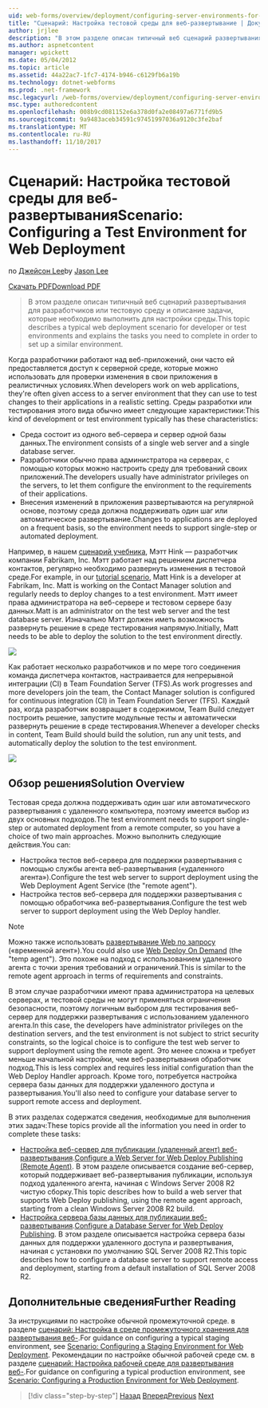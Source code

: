```yaml
---
uid: web-forms/overview/deployment/configuring-server-environments-for-web-deployment/scenario-configuring-a-test-environment-for-web-deployment
title: "Сценарий: Настройка тестовой среды для веб-развертывание | Документы Microsoft"
author: jrjlee
description: "В этом разделе описан типичный веб сценарий развертывания для разработчиков или тестовую среду и описание задачи, которые необходимо выполнить для настройки удостоверения службы..."
ms.author: aspnetcontent
manager: wpickett
ms.date: 05/04/2012
ms.topic: article
ms.assetid: 44a22ac7-1fc7-4174-b946-c6129fb6a19b
ms.technology: dotnet-webforms
ms.prod: .net-framework
msc.legacyurl: /web-forms/overview/deployment/configuring-server-environments-for-web-deployment/scenario-configuring-a-test-environment-for-web-deployment
msc.type: authoredcontent
ms.openlocfilehash: 008b9cd081152e6a378d0fa2e08497a6771fd9b5
ms.sourcegitcommit: 9a9483aceb34591c97451997036a9120c3fe2baf
ms.translationtype: MT
ms.contentlocale: ru-RU
ms.lasthandoff: 11/10/2017
---
```

<a name="scenario-configuring-a-test-environment-for-web-deployment"></a><span data-ttu-id="a3130-103">Сценарий: Настройка тестовой среды для веб-развертывания</span><span class="sxs-lookup"><span data-stu-id="a3130-103">Scenario: Configuring a Test Environment for Web Deployment</span></span>
====================
<span data-ttu-id="a3130-104">по [Джейсон Lee](https://github.com/jrjlee)</span><span class="sxs-lookup"><span data-stu-id="a3130-104">by [Jason Lee](https://github.com/jrjlee)</span></span>

[<span data-ttu-id="a3130-105">Скачать PDF</span><span class="sxs-lookup"><span data-stu-id="a3130-105">Download PDF</span></span>](https://msdnshared.blob.core.windows.net/media/MSDNBlogsFS/prod.evol.blogs.msdn.com/CommunityServer.Blogs.Components.WeblogFiles/00/00/00/63/56/8130.DeployingWebAppsInEnterpriseScenarios.pdf)

> <span data-ttu-id="a3130-106">В этом разделе описан типичный веб сценарий развертывания для разработчиков или тестовую среду и описание задачи, которые необходимо выполнить для настройки среды.</span><span class="sxs-lookup"><span data-stu-id="a3130-106">This topic describes a typical web deployment scenario for developer or test environments and explains the tasks you need to complete in order to set up a similar environment.</span></span>


<span data-ttu-id="a3130-107">Когда разработчики работают над веб-приложений, они часто ей предоставляется доступ к серверной среде, которые можно использовать для проверки изменения в свои приложения в реалистичных условиях.</span><span class="sxs-lookup"><span data-stu-id="a3130-107">When developers work on web applications, they're often given access to a server environment that they can use to test changes to their applications in a realistic setting.</span></span> <span data-ttu-id="a3130-108">Среды разработки или тестирования этого вида обычно имеет следующие характеристики:</span><span class="sxs-lookup"><span data-stu-id="a3130-108">This kind of development or test environment typically has these characteristics:</span></span>

- <span data-ttu-id="a3130-109">Среда состоит из одного веб-сервера и сервер одной базы данных.</span><span class="sxs-lookup"><span data-stu-id="a3130-109">The environment consists of a single web server and a single database server.</span></span>
- <span data-ttu-id="a3130-110">Разработчики обычно права администратора на серверах, с помощью которых можно настроить среду для требований своих приложений.</span><span class="sxs-lookup"><span data-stu-id="a3130-110">The developers usually have administrator privileges on the servers, to let them configure the environment to the requirements of their applications.</span></span>
- <span data-ttu-id="a3130-111">Внесения изменений в приложения развертываются на регулярной основе, поэтому среда должна поддерживать один шаг или автоматическое развертывание.</span><span class="sxs-lookup"><span data-stu-id="a3130-111">Changes to applications are deployed on a frequent basis, so the environment needs to support single-step or automated deployment.</span></span>

<span data-ttu-id="a3130-112">Например, в нашем [сценарий учебника](../deploying-web-applications-in-enterprise-scenarios/enterprise-web-deployment-scenario-overview.md), Мэтт Hink — разработчик компании Fabrikam, Inc. Мэтт работает над решением диспетчера контактов, регулярно необходимо развернуть изменения в тестовой среде.</span><span class="sxs-lookup"><span data-stu-id="a3130-112">For example, in our [tutorial scenario](../deploying-web-applications-in-enterprise-scenarios/enterprise-web-deployment-scenario-overview.md), Matt Hink is a developer at Fabrikam, Inc. Matt is working on the Contact Manager solution and regularly needs to deploy changes to a test environment.</span></span> <span data-ttu-id="a3130-113">Мэтт имеет права администратора на веб-сервере и тестовом сервере базу данных.</span><span class="sxs-lookup"><span data-stu-id="a3130-113">Matt is an administrator on the test web server and the test database server.</span></span> <span data-ttu-id="a3130-114">Изначально Мэтт должен иметь возможность развернуть решение в среде тестирования напрямую.</span><span class="sxs-lookup"><span data-stu-id="a3130-114">Initially, Matt needs to be able to deploy the solution to the test environment directly.</span></span>

![](scenario-configuring-a-test-environment-for-web-deployment/_static/image1.png)

<span data-ttu-id="a3130-115">Как работает несколько разработчиков и по мере того соединения команда диспетчера контактов, настраивается для непрерывной интеграции (CI) в Team Foundation Server (TFS).</span><span class="sxs-lookup"><span data-stu-id="a3130-115">As work progresses and more developers join the team, the Contact Manager solution is configured for continuous integration (CI) in Team Foundation Server (TFS).</span></span> <span data-ttu-id="a3130-116">Каждый раз, когда разработчик возвращает в содержимом, Team Build следует построить решение, запустите модульные тесты и автоматически развернуть решение в среде тестирования.</span><span class="sxs-lookup"><span data-stu-id="a3130-116">Whenever a developer checks in content, Team Build should build the solution, run any unit tests, and automatically deploy the solution to the test environment.</span></span>

![](scenario-configuring-a-test-environment-for-web-deployment/_static/image2.png)

## <a name="solution-overview"></a><span data-ttu-id="a3130-117">Обзор решения</span><span class="sxs-lookup"><span data-stu-id="a3130-117">Solution Overview</span></span>

<span data-ttu-id="a3130-118">Тестовая среда должна поддерживать один шаг или автоматического развертывания с удаленного компьютера, поэтому имеется выбор из двух основных подходов.</span><span class="sxs-lookup"><span data-stu-id="a3130-118">The test environment needs to support single-step or automated deployment from a remote computer, so you have a choice of two main approaches.</span></span> <span data-ttu-id="a3130-119">Можно выполнить следующие действия.</span><span class="sxs-lookup"><span data-stu-id="a3130-119">You can:</span></span>

- <span data-ttu-id="a3130-120">Настройка тестов веб-сервера для поддержки развертывания с помощью службы агента веб-развертывания («удаленного агента»).</span><span class="sxs-lookup"><span data-stu-id="a3130-120">Configure the test web server to support deployment using the Web Deployment Agent Service (the "remote agent").</span></span>
- <span data-ttu-id="a3130-121">Настройка тестов веб-сервера для поддержки развертывания с помощью обработчика веб-развертывания.</span><span class="sxs-lookup"><span data-stu-id="a3130-121">Configure the test web server to support deployment using the Web Deploy handler.</span></span>

> [!NOTE]
> <span data-ttu-id="a3130-122">Можно также использовать [развертывание Web по запросу](https://technet.microsoft.com/en-us/library/ee517345(WS.10).aspx) («временной агент»).</span><span class="sxs-lookup"><span data-stu-id="a3130-122">You could also use [Web Deploy On Demand](https://technet.microsoft.com/en-us/library/ee517345(WS.10).aspx) (the "temp agent").</span></span> <span data-ttu-id="a3130-123">Это похоже на подход с использованием удаленного агента с точки зрения требований и ограничений.</span><span class="sxs-lookup"><span data-stu-id="a3130-123">This is similar to the remote agent approach in terms of requirements and constraints.</span></span>


<span data-ttu-id="a3130-124">В этом случае разработчики имеют права администратора на целевых серверах, и тестовой среды не могут применяться ограничения безопасности, поэтому логичным выбором для тестирования веб-сервер для поддержки развертывания с использованием удаленного агента.</span><span class="sxs-lookup"><span data-stu-id="a3130-124">In this case, the developers have administrator privileges on the destination servers, and the test environment is not subject to strict security constraints, so the logical choice is to configure the test web server to support deployment using the remote agent.</span></span> <span data-ttu-id="a3130-125">Это менее сложна и требует меньше начальной настройки, чем веб-развертывания обработчик подход.</span><span class="sxs-lookup"><span data-stu-id="a3130-125">This is less complex and requires less initial configuration than the Web Deploy Handler approach.</span></span> <span data-ttu-id="a3130-126">Кроме того, потребуется настройка сервера базы данных для поддержки удаленного доступа и развертывания.</span><span class="sxs-lookup"><span data-stu-id="a3130-126">You'll also need to configure your database server to support remote access and deployment.</span></span>

<span data-ttu-id="a3130-127">В этих разделах содержатся сведения, необходимые для выполнения этих задач:</span><span class="sxs-lookup"><span data-stu-id="a3130-127">These topics provide all the information you need in order to complete these tasks:</span></span>

- <span data-ttu-id="a3130-128">[Настройка веб-сервер для публикации (удаленный агент) веб-развертывания](configuring-a-web-server-for-web-deploy-publishing-remote-agent.md).</span><span class="sxs-lookup"><span data-stu-id="a3130-128">[Configure a Web Server for Web Deploy Publishing (Remote Agent)](configuring-a-web-server-for-web-deploy-publishing-remote-agent.md).</span></span> <span data-ttu-id="a3130-129">В этом разделе описывается создание веб-сервер, который поддерживает веб-развертывания публикации, используя подход удаленного агента, начиная с Windows Server 2008 R2 чистую сборку.</span><span class="sxs-lookup"><span data-stu-id="a3130-129">This topic describes how to build a web server that supports Web Deploy publishing, using the remote agent approach, starting from a clean Windows Server 2008 R2 build.</span></span>
- <span data-ttu-id="a3130-130">[Настройка сервера базы данных для публикации веб-развертывания](configuring-a-database-server-for-web-deploy-publishing.md).</span><span class="sxs-lookup"><span data-stu-id="a3130-130">[Configure a Database Server for Web Deploy Publishing](configuring-a-database-server-for-web-deploy-publishing.md).</span></span> <span data-ttu-id="a3130-131">В этом разделе описывается настройка сервера базы данных для поддержки удаленного доступа и развертывания, начиная с установки по умолчанию SQL Server 2008 R2.</span><span class="sxs-lookup"><span data-stu-id="a3130-131">This topic describes how to configure a database server to support remote access and deployment, starting from a default installation of SQL Server 2008 R2.</span></span>

## <a name="further-reading"></a><span data-ttu-id="a3130-132">Дополнительные сведения</span><span class="sxs-lookup"><span data-stu-id="a3130-132">Further Reading</span></span>

<span data-ttu-id="a3130-133">За инструкциями по настройке обычной промежуточной среде. в разделе [сценарий: Настройка в среде промежуточного хранения для развертывания веб-](scenario-configuring-a-staging-environment-for-web-deployment.md).</span><span class="sxs-lookup"><span data-stu-id="a3130-133">For guidance on configuring a typical staging environment, see [Scenario: Configuring a Staging Environment for Web Deployment](scenario-configuring-a-staging-environment-for-web-deployment.md).</span></span> <span data-ttu-id="a3130-134">Рекомендации по настройке обычной рабочей среде см. в разделе [сценарий: Настройка рабочей среде для развертывания веб-](scenario-configuring-a-production-environment-for-web-deployment.md).</span><span class="sxs-lookup"><span data-stu-id="a3130-134">For guidance on configuring a typical production environment, see [Scenario: Configuring a Production Environment for Web Deployment](scenario-configuring-a-production-environment-for-web-deployment.md).</span></span>

>[!div class="step-by-step"]
<span data-ttu-id="a3130-135">[Назад](choosing-the-right-approach-to-web-deployment.md)
[Вперед](scenario-configuring-a-staging-environment-for-web-deployment.md)</span><span class="sxs-lookup"><span data-stu-id="a3130-135">[Previous](choosing-the-right-approach-to-web-deployment.md)
[Next](scenario-configuring-a-staging-environment-for-web-deployment.md)</span></span>
